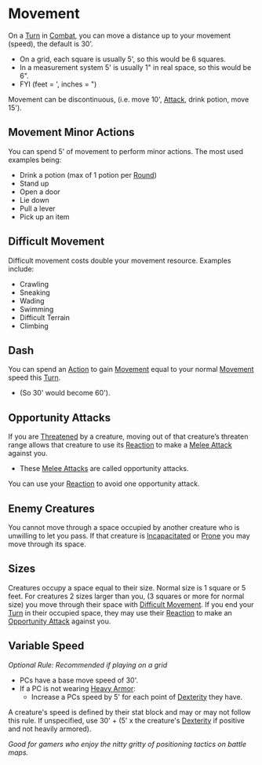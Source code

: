 # Movement

On a [Turn](Turn.md) in [Combat](Combat.md), you can move a distance up to your movement (speed), the default is 30’. 
- On a grid, each square is usually 5', so this would be 6 squares.
- In a measurement system 5' is usually 1" in real space, so this would be 6".
- FYI (feet = ', inches = ")

Movement can be discontinuous, (i.e. move 10', [Attack](Attack.md), drink potion, move 15').
## Movement Minor Actions
You can spend 5' of movement to perform minor actions. The most used examples being:
- Drink a potion (max of 1 potion per [Round](Round.md))
- Stand up
- Open a door
- Lie down
- Pull a lever
- Pick up an item
## Difficult Movement
Difficult movement costs double your movement resource. Examples include:
- Crawling
- Sneaking
- Wading
- Swimming
- Difficult Terrain
- Climbing
## Dash
You can spend an [Action](Action.md) to gain [Movement](Movement.md) equal to your normal [Movement](Movement.md) speed this [Turn](Turn.md). 
- (So 30' would become 60').
## Opportunity Attacks
If you are [Threatened](../Conditions/Threatened.md) by a creature, moving out of that creature’s threaten range allows that creature to use its [Reaction](Reaction.md) to make a [Melee Attack](Melee%20Attack.md) against you.
- These [Melee Attacks](Melee%20Attack.md) are called opportunity attacks.

You can use your [Reaction](Reaction.md) to avoid one opportunity attack.
## Enemy Creatures
You cannot move through a space occupied by another creature who is unwilling to let you pass. If that creature is [Incapacitated](../Conditions/Incapacitated.md) or [Prone](../Conditions/Prone.md) you may move through its space.
## Sizes
Creatures occupy a space equal to their size. Normal size is 1 square or 5 feet. For creatures 2 sizes larger than you, (3 squares or more for normal size) you move through their space with [Difficult Movement](Movement.md#Difficult%20Movement). If you end your [Turn](Turn.md) in their occupied space, they may use their [Reaction](Reaction.md) to make an [Opportunity Attack](Movement.md#Opportunity%20Attacks) against you.
## Variable Speed
*Optional Rule: Recommended if playing on a grid*
- PCs have a base move speed of 30'.
- If a PC is not wearing [Heavy Armor](../Items/Equipment/Individual%20Item%20Cards/Armors/Armor%20Properties/Heavy%20Armor%20Property.md):
	- Increase a PCs speed by 5' for each point of [Dexterity](../Player%20Characters/Chosen%20Statistics/Dexterity.md) they have.

A creature's speed is defined by their stat block and may or may not follow this rule. If unspecified, use 30' + (5' x the creature's [Dexterity](../Player%20Characters/Chosen%20Statistics/Dexterity.md) if positive and not heavily armored).

*Good for gamers who enjoy the nitty gritty of positioning tactics on battle maps.*